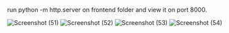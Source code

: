 run python -m http.server on frontend folder and view it on port 8000.


![Screenshot (51)](https://github.com/zephanphilip/Carrera-GT-3D-Walkaround-WebApp/assets/133225359/039b9d7b-37f0-4ff8-8400-6a7c39c750ce)
![Screenshot (52)](https://github.com/zephanphilip/Carrera-GT-3D-Walkaround-WebApp/assets/133225359/616b41d9-825d-4236-9e00-24393439f3df)
![Screenshot (53)](https://github.com/zephanphilip/Carrera-GT-3D-Walkaround-WebApp/assets/133225359/54ca8615-0f58-4c9a-8e59-308dc20a6e09)
![Screenshot (54)](https://github.com/zephanphilip/Carrera-GT-3D-Walkaround-WebApp/assets/133225359/d83292fe-3168-401d-8af6-e0e5e4667da1)
